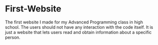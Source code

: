 # First-Website
The first website I made for my Advanced Programming class in high school.
The users should not have any interaction with the code itself.
It is just a website that lets users read and obtain information about a specific person.
